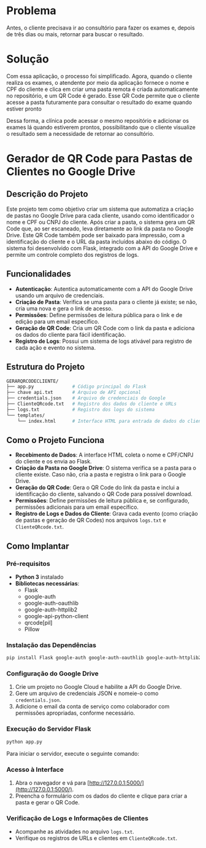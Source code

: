 # Problema 
Antes, o cliente precisava ir ao consultório para fazer os exames e, depois de três dias ou mais, retornar para buscar o resultado. 

# Solução 
Com essa aplicação, o processo foi simplificado. Agora, quando o cliente realiza os exames, o atendente por meio da aplicação fornece o nome e CPF do cliente e clica em criar uma pasta remota é criada automaticamente no repositório, e um QR Code é gerado. Esse QR Code permite que o cliente acesse a pasta futuramente para consultar o resultado do exame quando estiver pronto 

Dessa forma, a clínica pode acessar o mesmo repositório e adicionar os exames lá quando estiverem prontos, possibilitando que o cliente visualize o resultado sem a necessidade de retornar ao consultório.

# Gerador de QR Code para Pastas de Clientes no Google Drive

## Descrição do Projeto
Este projeto tem como objetivo criar um sistema que automatiza a criação de pastas no Google Drive para cada cliente, usando como identificador o nome e CPF ou CNPJ do cliente. Após criar a pasta, o sistema gera um QR Code que, ao ser escaneado, leva diretamente ao link da pasta no Google Drive. Este QR Code também pode ser baixado para impressão, com a identificação do cliente e o URL da pasta incluídos abaixo do código. O sistema foi desenvolvido com Flask, integrado com a API do Google Drive e permite um controle completo dos registros de logs.

## Funcionalidades
- **Autenticação**: Autentica automaticamente com a API do Google Drive usando um arquivo de credenciais.
- **Criação de Pasta**: Verifica se uma pasta para o cliente já existe; se não, cria uma nova e gera o link de acesso.
- **Permissões**: Define permissões de leitura pública para o link e de edição para um email específico.
- **Geração de QR Code**: Cria um QR Code com o link da pasta e adiciona os dados do cliente para fácil identificação.
- **Registro de Logs**: Possui um sistema de logs ativável para registro de cada ação e evento no sistema.

## Estrutura do Projeto
```bash
GERARQRCODECLIENTE/
├── app.py              # Código principal do Flask
├── chave api.txt       # Arquivo de API opcional
├── credentials.json    # Arquivo de credenciais do Google
├── ClienteQRcode.txt   # Registro dos dados do cliente e URLs
├── logs.txt            # Registro dos logs do sistema
└── templates/
    └── index.html      # Interface HTML para entrada de dados do cliente
```
## Como o Projeto Funciona
- **Recebimento de Dados**: A interface HTML coleta o nome e CPF/CNPJ do cliente e os envia ao Flask.
- **Criação da Pasta no Google Drive**: O sistema verifica se a pasta para o cliente existe. Caso não, cria a pasta e registra o link para o Google Drive.
- **Geração do QR Code**: Gera o QR Code do link da pasta e inclui a identificação do cliente, salvando o QR Code para possível download.
- **Permissões**: Define permissões de leitura pública e, se configurado, permissões adicionais para um email específico.
- **Registro de Logs e Dados do Cliente**: Grava cada evento (como criação de pastas e geração de QR Codes) nos arquivos `logs.txt` e `ClienteQRcode.txt`.

## Como Implantar

### Pré-requisitos
- **Python 3** instalado
- **Bibliotecas necessárias**:
  - Flask
  - google-auth
  - google-auth-oauthlib
  - google-auth-httplib2
  - google-api-python-client
  - qrcode[pil]
  - Pillow

### Instalação das Dependências
```bash
pip install Flask google-auth google-auth-oauthlib google-auth-httplib2 google-api-python-client qrcode[pil] Pillow
```
### Configuração do Google Drive
1. Crie um projeto no Google Cloud e habilite a API do Google Drive.
2. Gere um arquivo de credenciais JSON e nomeie-o como `credentials.json`.
3. Adicione o email da conta de serviço como colaborador com permissões apropriadas, conforme necessário.

### Execução do Servidor Flask
```bash
python app.py
```
Para iniciar o servidor, execute o seguinte comando:

### Acesso à Interface

1. Abra o navegador e vá para [http://127.0.0.1:5000/](http://127.0.0.1:5000/).
2. Preencha o formulário com os dados do cliente e clique para criar a pasta e gerar o QR Code.

### Verificação de Logs e Informações de Clientes
- Acompanhe as atividades no arquivo `logs.txt`.
- Verifique os registros de URLs e clientes em `ClienteQRcode.txt`.
